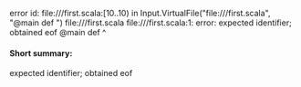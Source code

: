 error id: file://<WORKSPACE>/first.scala:[10..10) in Input.VirtualFile("file://<WORKSPACE>/first.scala", "@main def ")
file://<WORKSPACE>/first.scala
file://<WORKSPACE>/first.scala:1: error: expected identifier; obtained eof
@main def 
          ^
#### Short summary: 

expected identifier; obtained eof